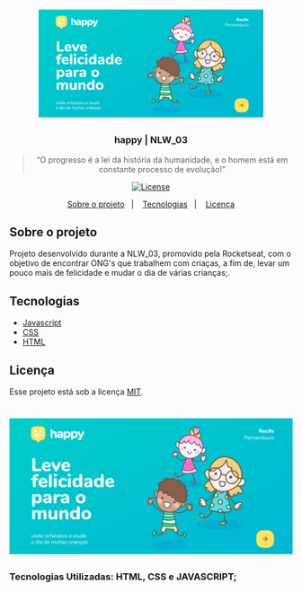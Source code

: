 <h1 align="center">
    <img alt="happy" src="https://raw.githubusercontent.com/glaubermlira/happy_NLW03/main/front_site.jpg" width="400px" />
</h1>


<h3 align="center">
    happy | NLW_03
</h3>

<blockquote align="center">“O progresso é a lei da história da humanidade, e o homem está em constante processo de evolução!”</blockquote>

<p align="center">

  <a href="LICENSE" >
    <img alt="License" src="https://img.shields.io/badge/license-MIT-%23F8952D">
  </a>

</p>

<p align="center">
  <a href="#sobre-o-projeto">Sobre o projeto</a>&nbsp;&nbsp;&nbsp;|&nbsp;&nbsp;&nbsp;
  <!-- <a href="#para-iniciar-a-aplicação">Para iniciar a aplicação</a>&nbsp;&nbsp;&nbsp;|&nbsp;&nbsp;&nbsp; -->
  <a href="#tecnologias">Tecnologias</a>&nbsp;&nbsp;&nbsp;|&nbsp;&nbsp;&nbsp;
  <a href="#licença">Licença</a>
</p>

## Sobre o projeto 

Projeto desenvolvido durante a NLW_03, promovido pela Rocketseat, com o objetivo de encontrar ONG's que trabalhem com criaças, a fim de, levar um pouco mais de felicidade e mudar o dia de várias crianças;.

<!-- ## Para iniciar a aplicação
- Execute ```npm install``` para intalar as dependências;
- Rode ```npm start``` para utilizar a versão web; 
- No seu navegador, acesse via **localhost:3000**; -->

## Tecnologias

 - [Javascript](#)
 - [CSS](#)
 - [HTML](#)
 <!-- - [ReactJS](#) -->
 <!-- - [NodeJS](#) -->
 <!-- - [Express](#) -->
 <!-- - [Insomnia](#) -->
 <!-- - [SQLite](#) -->

 ## Licença

Esse projeto está sob a licença [MIT](https://github.com/glaubermlira/be-the-hero-semanaomnistack11/blob/master/LICENSE).

<h1 align="center">
    <img alt="happy" src="https://raw.githubusercontent.com/glaubermlira/happy_NLW03/main/front_site.jpg" width="800px" />
</h1>












### 

### Tecnologias Utilizadas: HTML, CSS e JAVASCRIPT;